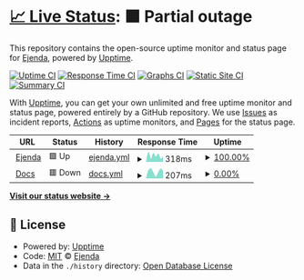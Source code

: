 # [📈 Live Status](https://uptime.ejenda.org): <!--live status--> **🟧 Partial outage**

This repository contains the open-source uptime monitor and status page for [Ejenda](https://uptime.ejenda.org), powered by [Upptime](https://github.com/upptime/upptime).

[![Uptime CI](https://github.com/ejenda/uptime/workflows/Uptime%20CI/badge.svg)](https://github.com/ejenda/uptime/actions?query=workflow%3A%22Uptime+CI%22)
[![Response Time CI](https://github.com/ejenda/uptime/workflows/Response%20Time%20CI/badge.svg)](https://github.com/ejenda/uptime/actions?query=workflow%3A%22Response+Time+CI%22)
[![Graphs CI](https://github.com/ejenda/uptime/workflows/Graphs%20CI/badge.svg)](https://github.com/ejenda/uptime/actions?query=workflow%3A%22Graphs+CI%22)
[![Static Site CI](https://github.com/ejenda/uptime/workflows/Static%20Site%20CI/badge.svg)](https://github.com/ejenda/uptime/actions?query=workflow%3A%22Static+Site+CI%22)
[![Summary CI](https://github.com/ejenda/uptime/workflows/Summary%20CI/badge.svg)](https://github.com/ejenda/uptime/actions?query=workflow%3A%22Summary+CI%22)

With [Upptime](https://upptime.js.org), you can get your own unlimited and free uptime monitor and status page, powered entirely by a GitHub repository. We use [Issues](https://github.com/ejenda/uptime/issues) as incident reports, [Actions](https://github.com/ejenda/uptime/actions) as uptime monitors, and [Pages](https://uptime.ejenda.org) for the status page.

<!--start: status pages-->
<!-- This summary is generated by Upptime (https://github.com/upptime/upptime) -->
<!-- Do not edit this manually, your changes will be overwritten -->
<!-- prettier-ignore -->
| URL | Status | History | Response Time | Uptime |
| --- | ------ | ------- | ------------- | ------ |
| <img alt="" src="https://icons.duckduckgo.com/ip3/ejenda.org.ico" height="13"> [Ejenda](https://ejenda.org) | 🟩 Up | [ejenda.yml](https://github.com/Ejenda/uptime/commits/HEAD/history/ejenda.yml) | <details><summary><img alt="Response time graph" src="./graphs/ejenda/response-time-week.png" height="20"> 318ms</summary><br><a href="https://uptime.ejenda.org/history/ejenda"><img alt="Response time 354" src="https://img.shields.io/endpoint?url=https%3A%2F%2Fraw.githubusercontent.com%2FEjenda%2Fuptime%2FHEAD%2Fapi%2Fejenda%2Fresponse-time.json"></a><br><a href="https://uptime.ejenda.org/history/ejenda"><img alt="24-hour response time 441" src="https://img.shields.io/endpoint?url=https%3A%2F%2Fraw.githubusercontent.com%2FEjenda%2Fuptime%2FHEAD%2Fapi%2Fejenda%2Fresponse-time-day.json"></a><br><a href="https://uptime.ejenda.org/history/ejenda"><img alt="7-day response time 318" src="https://img.shields.io/endpoint?url=https%3A%2F%2Fraw.githubusercontent.com%2FEjenda%2Fuptime%2FHEAD%2Fapi%2Fejenda%2Fresponse-time-week.json"></a><br><a href="https://uptime.ejenda.org/history/ejenda"><img alt="30-day response time 330" src="https://img.shields.io/endpoint?url=https%3A%2F%2Fraw.githubusercontent.com%2FEjenda%2Fuptime%2FHEAD%2Fapi%2Fejenda%2Fresponse-time-month.json"></a><br><a href="https://uptime.ejenda.org/history/ejenda"><img alt="1-year response time 351" src="https://img.shields.io/endpoint?url=https%3A%2F%2Fraw.githubusercontent.com%2FEjenda%2Fuptime%2FHEAD%2Fapi%2Fejenda%2Fresponse-time-year.json"></a></details> | <details><summary><a href="https://uptime.ejenda.org/history/ejenda">100.00%</a></summary><a href="https://uptime.ejenda.org/history/ejenda"><img alt="All-time uptime 97.63%" src="https://img.shields.io/endpoint?url=https%3A%2F%2Fraw.githubusercontent.com%2FEjenda%2Fuptime%2FHEAD%2Fapi%2Fejenda%2Fuptime.json"></a><br><a href="https://uptime.ejenda.org/history/ejenda"><img alt="24-hour uptime 100.00%" src="https://img.shields.io/endpoint?url=https%3A%2F%2Fraw.githubusercontent.com%2FEjenda%2Fuptime%2FHEAD%2Fapi%2Fejenda%2Fuptime-day.json"></a><br><a href="https://uptime.ejenda.org/history/ejenda"><img alt="7-day uptime 100.00%" src="https://img.shields.io/endpoint?url=https%3A%2F%2Fraw.githubusercontent.com%2FEjenda%2Fuptime%2FHEAD%2Fapi%2Fejenda%2Fuptime-week.json"></a><br><a href="https://uptime.ejenda.org/history/ejenda"><img alt="30-day uptime 100.00%" src="https://img.shields.io/endpoint?url=https%3A%2F%2Fraw.githubusercontent.com%2FEjenda%2Fuptime%2FHEAD%2Fapi%2Fejenda%2Fuptime-month.json"></a><br><a href="https://uptime.ejenda.org/history/ejenda"><img alt="1-year uptime 99.93%" src="https://img.shields.io/endpoint?url=https%3A%2F%2Fraw.githubusercontent.com%2FEjenda%2Fuptime%2FHEAD%2Fapi%2Fejenda%2Fuptime-year.json"></a></details>
| <img alt="" src="https://icons.duckduckgo.com/ip3/docs.ejenda.org.ico" height="13"> [Docs](https://docs.ejenda.org) | 🟥 Down | [docs.yml](https://github.com/Ejenda/uptime/commits/HEAD/history/docs.yml) | <details><summary><img alt="Response time graph" src="./graphs/docs/response-time-week.png" height="20"> 207ms</summary><br><a href="https://uptime.ejenda.org/history/docs"><img alt="Response time 196" src="https://img.shields.io/endpoint?url=https%3A%2F%2Fraw.githubusercontent.com%2FEjenda%2Fuptime%2FHEAD%2Fapi%2Fdocs%2Fresponse-time.json"></a><br><a href="https://uptime.ejenda.org/history/docs"><img alt="24-hour response time 225" src="https://img.shields.io/endpoint?url=https%3A%2F%2Fraw.githubusercontent.com%2FEjenda%2Fuptime%2FHEAD%2Fapi%2Fdocs%2Fresponse-time-day.json"></a><br><a href="https://uptime.ejenda.org/history/docs"><img alt="7-day response time 207" src="https://img.shields.io/endpoint?url=https%3A%2F%2Fraw.githubusercontent.com%2FEjenda%2Fuptime%2FHEAD%2Fapi%2Fdocs%2Fresponse-time-week.json"></a><br><a href="https://uptime.ejenda.org/history/docs"><img alt="30-day response time 189" src="https://img.shields.io/endpoint?url=https%3A%2F%2Fraw.githubusercontent.com%2FEjenda%2Fuptime%2FHEAD%2Fapi%2Fdocs%2Fresponse-time-month.json"></a><br><a href="https://uptime.ejenda.org/history/docs"><img alt="1-year response time 194" src="https://img.shields.io/endpoint?url=https%3A%2F%2Fraw.githubusercontent.com%2FEjenda%2Fuptime%2FHEAD%2Fapi%2Fdocs%2Fresponse-time-year.json"></a></details> | <details><summary><a href="https://uptime.ejenda.org/history/docs">0.00%</a></summary><a href="https://uptime.ejenda.org/history/docs"><img alt="All-time uptime 0.00%" src="https://img.shields.io/endpoint?url=https%3A%2F%2Fraw.githubusercontent.com%2FEjenda%2Fuptime%2FHEAD%2Fapi%2Fdocs%2Fuptime.json"></a><br><a href="https://uptime.ejenda.org/history/docs"><img alt="24-hour uptime 0.00%" src="https://img.shields.io/endpoint?url=https%3A%2F%2Fraw.githubusercontent.com%2FEjenda%2Fuptime%2FHEAD%2Fapi%2Fdocs%2Fuptime-day.json"></a><br><a href="https://uptime.ejenda.org/history/docs"><img alt="7-day uptime 0.00%" src="https://img.shields.io/endpoint?url=https%3A%2F%2Fraw.githubusercontent.com%2FEjenda%2Fuptime%2FHEAD%2Fapi%2Fdocs%2Fuptime-week.json"></a><br><a href="https://uptime.ejenda.org/history/docs"><img alt="30-day uptime 4.67%" src="https://img.shields.io/endpoint?url=https%3A%2F%2Fraw.githubusercontent.com%2FEjenda%2Fuptime%2FHEAD%2Fapi%2Fdocs%2Fuptime-month.json"></a><br><a href="https://uptime.ejenda.org/history/docs"><img alt="1-year uptime 0.00%" src="https://img.shields.io/endpoint?url=https%3A%2F%2Fraw.githubusercontent.com%2FEjenda%2Fuptime%2FHEAD%2Fapi%2Fdocs%2Fuptime-year.json"></a></details>

<!--end: status pages-->

[**Visit our status website →**](https://uptime.ejenda.org)

## 📄 License

- Powered by: [Upptime](https://github.com/upptime/upptime)
- Code: [MIT](./LICENSE) © [Ejenda](https://uptime.ejenda.org)
- Data in the `./history` directory: [Open Database License](https://opendatacommons.org/licenses/odbl/1-0/)
